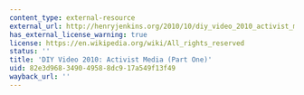 ```yaml
---
content_type: external-resource
external_url: http://henryjenkins.org/2010/10/diy_video_2010_activist_media.html
has_external_license_warning: true
license: https://en.wikipedia.org/wiki/All_rights_reserved
status: ''
title: 'DIY Video 2010: Activist Media (Part One)'
uid: 82e3d968-3490-4958-8dc9-17a549f13f49
wayback_url: ''
---
```

